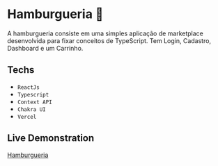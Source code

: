 # Hamburgueria 🍔

A hamburgueria consiste em uma simples aplicação de marketplace desenvolvida para fixar conceitos de TypeScript. Tem Login, Cadastro, Dashboard e um Carrinho.

## Techs
- `ReactJs`
- `Typescript`
- `Context API`
- `Chakra UI`
- `Vercel`

## Live Demonstration
[Hamburgueria](https://hamburgueria-pied.vercel.app/)
